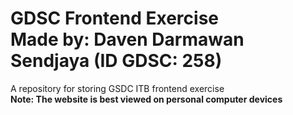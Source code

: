 # GDSC Frontend Exercise<br>Made by: Daven Darmawan Sendjaya (ID GDSC: 258)
A repository for storing GSDC ITB frontend exercise <br>
<b>Note: The website is best viewed on personal computer devices</b>
